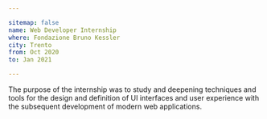 ```yaml
---

sitemap: false
name: Web Developer Internship
where: Fondazione Bruno Kessler
city: Trento
from: Oct 2020
to: Jan 2021

---
```


The purpose of the internship was to study and deepening techniques and tools for the design and definition of UI interfaces and user experience with the subsequent development of modern web applications.